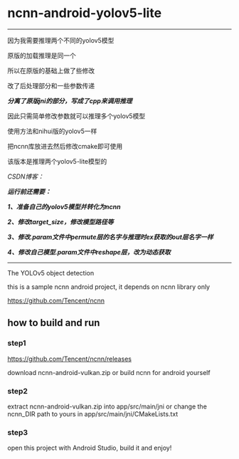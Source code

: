 # ncnn-android-yolov5-lite

-----------------------------------------------------------------------

因为我需要推理两个不同的yolov5模型

原版的加载推理是同一个

所以在原版的基础上做了些修改

改了后处理部分和一些参数传递

***分离了原版jni的部分，写成了cpp来调用推理***

因此只需简单修改参数就可以推理多个yolov5模型

使用方法和nihui版的yolov5一样

把ncnn库放进去然后修改cmake即可使用

该版本是推理两个yolov5-lite模型的

*CSDN博客：*

***运行前还需要：***

***1、准备自己的yolov5模型并转化为ncnn***

***2、修改target_size，修改模型路径等***

***3、修改.param文件中permute层的名字与推理时ex获取的out层名字一样***

***4、修改自己模型.param文件中reshape层，改为动态获取***


-----------------------------------------------------------------------

The YOLOv5 object detection

this is a sample ncnn android project, it depends on ncnn library only

https://github.com/Tencent/ncnn

## how to build and run
### step1
https://github.com/Tencent/ncnn/releases

download ncnn-android-vulkan.zip or build ncnn for android yourself

### step2
extract ncnn-android-vulkan.zip into app/src/main/jni or change the ncnn_DIR path to yours in app/src/main/jni/CMakeLists.txt

### step3
open this project with Android Studio, build it and enjoy!

